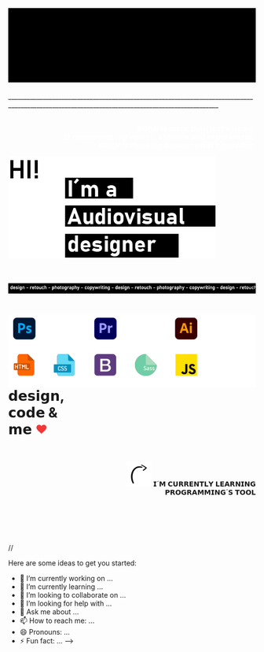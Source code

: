 <div>
  <img src="https://github.com/marianelaalbrigi/recursos/blob/main/Comp%201.gif?raw=true" alt="Header GIF"/> 
 </div

<br>
<br>
_________________________________________________________________________________________________________________________________________________ 
<br>
<br>
<div>
  <p align="right" style="color:white; font-weight: bold;">𝘽𝙊𝙍𝙉 𝙞𝙨 𝙢𝙤𝙧𝙚 𝙩𝙝𝙖𝙣 𝙟𝙪𝙨𝙩 𝙖 𝙣𝙖𝙢𝙚.
    <br>𝙄𝙩 𝙧𝙚𝙥𝙧𝙚𝙨𝙚𝙣𝙩𝙨 𝙢𝙮 𝙫𝙖𝙡𝙪𝙚𝙨, 𝙖𝙗𝙞𝙡𝙞𝙩𝙞𝙚𝙨 𝙖𝙣𝙙 𝙚𝙭𝙥𝙚𝙧𝙞𝙚𝙣𝙘𝙚𝙨.
    <br>𝘽𝙊𝙍𝙉 𝙞𝙨 𝙩𝙝𝙞𝙣𝙠𝙞𝙣𝙜 𝙗𝙚𝙮𝙤𝙣𝙙 𝙬𝙝𝙖𝙩’𝙨 𝙥𝙤𝙨𝙨𝙞𝙗𝙡𝙚.
  </p>
</div>

![Mi Gif](https://github.com/marianelaalbrigi/recursos/blob/fca20177d2fcc7fa6c48ab457f6166519f329681/02.png)

<br>
<br>

<img src="https://github.com/marianelaalbrigi/recursos/blob/ad91f4ae622067ff93e45e9f00be2fff46d164cf/03_b.gif" alt=skills;/>

<br>

<div>
  <div>
    <img src="https://github.com/marianelaalbrigi/recursos/blob/fd2e30b0ab4e67b4d2d1f391fb149b3ca1d627cc/tools.png" alt="tools"; align= "right";/> 
  </div>
  <div align="left">
    <h1>𝗱𝗲𝘀𝗶𝗴𝗻,
      <br>𝗰𝗼𝗱𝗲 & 
      <br>𝗺𝗲
      <img src="https://github.com/marianelaalbrigi/recursos/blob/d4a8063c4bb5d89bba3b2ba9c9495bbf635520a1/04.gif" alt="hearth" width="25px"/> 
    </h1>
    <br>
  </div>

  <div align= "right">
    <p><img src="https://github.com/marianelaalbrigi/recursos/blob/7d048ffedb23537a9540c032aa7344f7bee6f541/up-arrow.png" alt="up"; width="50px"/>
   <span> 𝗜´𝗠 𝗖𝗨𝗥𝗥𝗘𝗡𝗧𝗟𝗬 𝗟𝗘𝗔𝗥𝗡𝗜𝗡𝗚 <br> 𝗣𝗥𝗢𝗚𝗥𝗔𝗠𝗠𝗜𝗡𝗚´𝗦 𝗧𝗢𝗢𝗟 </span></p>
    
  </div> 
    
    
  
</div> 
<br>
<br>
<br>
<br>

 //

Here are some ideas to get you started:

- 🔭 I’m currently working on ...
- 🌱 I’m currently learning ...
- 👯 I’m looking to collaborate on ...
- 🤔 I’m looking for help with ...
- 💬 Ask me about ...
- 📫 How to reach me: ...
- 😄 Pronouns: ...
- ⚡ Fun fact: ...
-->

